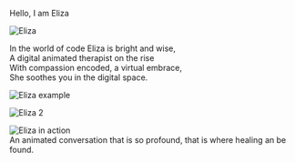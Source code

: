 Hello, I am Eliza 

![Eliza](https://github.com/UICIDEAS/idea-120-responses-JulietRussoK/assets/156146741/5ed9c20a-e5a4-48e4-88ff-83b0c57d5963)  





In the world of code Eliza is bright and wise,  
A digital animated therapist on the rise   
With compassion encoded, a virtual embrace,    
She soothes you in the digital space.    


![Eliza example](https://github.com/UICIDEAS/idea-120-responses-JulietRussoK/assets/156146741/5228cffe-e6b8-46b7-bd96-094a3f43dec4)  

![Eliza 2](https://github.com/UICIDEAS/idea-120-responses-JulietRussoK/assets/156146741/90302767-c9a3-4a34-bbb2-77158c477a95)

![Eliza in action](https://github.com/UICIDEAS/idea-120-responses-JulietRussoK/assets/156146741/9e87efc0-1d33-4a05-9172-f2a2697c4965)  
An animated conversation that is so profound, that is where healing an be found. 
